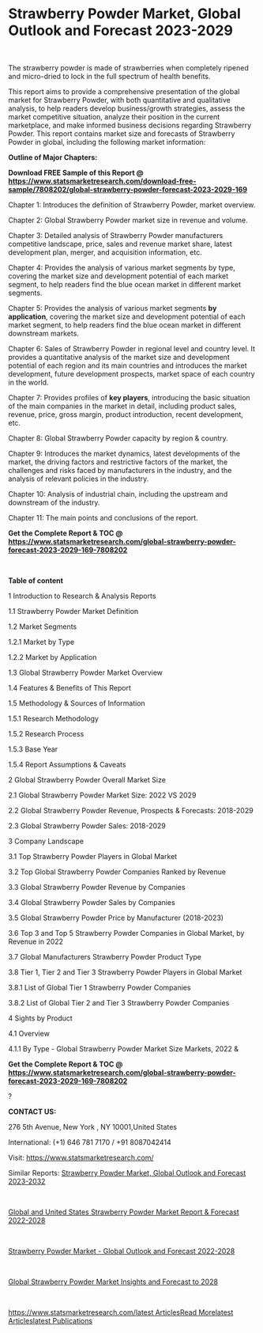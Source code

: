 <h1>Strawberry Powder Market, Global Outlook and Forecast 2023-2029</h1><br/><p>The strawberry powder is made of strawberries when completely ripened and micro-dried to lock in the full spectrum of health benefits.</p>
 
 
 
 <p>This report aims to provide a comprehensive presentation of the global market for Strawberry Powder, with both quantitative and qualitative analysis, to help readers develop business/growth strategies, assess the market competitive situation, analyze their position in the current marketplace, and make informed business decisions regarding Strawberry Powder. This report contains market size and forecasts of Strawberry Powder in global, including the following market information:</p>
 
 
 
 <p><strong>Outline of Major Chapters:</strong></p>
 
 
 
 <p><strong>Download FREE Sample of this Report @ <a href="https://www.statsmarketresearch.com/download-free-sample/7808202/global-strawberry-powder-forecast-2023-2029-169">https://www.statsmarketresearch.com/download-free-sample/7808202/global-strawberry-powder-forecast-2023-2029-169</a></strong></p>
 
 
 
 <p>Chapter 1: Introduces the definition of Strawberry Powder, market overview.</p>
 
 
 
 <p>Chapter 2: Global Strawberry Powder market size in revenue and volume.</p>
 
 
 
 <p>Chapter 3: Detailed analysis of Strawberry Powder manufacturers competitive landscape, price, sales and revenue market share, latest development plan, merger, and acquisition information, etc.</p>
 
 
 
 <p>Chapter 4: Provides the analysis of various market segments by type, covering the market size and development potential of each market segment, to help readers find the blue ocean market in different market segments.</p>
 
 
 
 <p>Chapter 5: Provides the analysis of various market segments <strong>by application</strong>, covering the market size and development potential of each market segment, to help readers find the blue ocean market in different downstream markets.</p>
 
 
 
 <p>Chapter 6: Sales of Strawberry Powder in regional level and country level. It provides a quantitative analysis of the market size and development potential of each region and its main countries and introduces the market development, future development prospects, market space of each country in the world.</p>
 
 
 
 <p>Chapter 7: Provides profiles of <strong>key players</strong>, introducing the basic situation of the main companies in the market in detail, including product sales, revenue, price, gross margin, product introduction, recent development, etc.</p>
 
 
 
 <p>Chapter 8: Global Strawberry Powder capacity by region & country.</p>
 
 
 
 <p>Chapter 9: Introduces the market dynamics, latest developments of the market, the driving factors and restrictive factors of the market, the challenges and risks faced by manufacturers in the industry, and the analysis of relevant policies in the industry.</p>
 
 
 
 <p>Chapter 10: Analysis of industrial chain, including the upstream and downstream of the industry.</p>
 
 
 
 <p>Chapter 11: The main points and conclusions of the report.</p>
 
 
 
 <div><b>Get the Complete Report & TOC @ <a href="https://www.statsmarketresearch.com/global-strawberry-powder-forecast-2023-2029-169-7808202">https://www.statsmarketresearch.com/global-strawberry-powder-forecast-2023-2029-169-7808202</a></b></div>
 
 
 
 <p><br />
 
 <b>Table of content</b></p>
 
 
 
 <p>1 Introduction to Research & Analysis Reports<br />
 
 1.1 Strawberry Powder Market Definition<br />
 
 1.2 Market Segments<br />
 
 1.2.1 Market by Type<br />
 
 1.2.2 Market by Application<br />
 
 1.3 Global Strawberry Powder Market Overview<br />
 
 1.4 Features & Benefits of This Report<br />
 
 1.5 Methodology & Sources of Information<br />
 
 1.5.1 Research Methodology<br />
 
 1.5.2 Research Process<br />
 
 1.5.3 Base Year<br />
 
 1.5.4 Report Assumptions & Caveats<br />
 
 2 Global Strawberry Powder Overall Market Size<br />
 
 2.1 Global Strawberry Powder Market Size: 2022 VS 2029<br />
 
 2.2 Global Strawberry Powder Revenue, Prospects & Forecasts: 2018-2029<br />
 
 2.3 Global Strawberry Powder Sales: 2018-2029<br />
 
 3 Company Landscape<br />
 
 3.1 Top Strawberry Powder Players in Global Market<br />
 
 3.2 Top Global Strawberry Powder Companies Ranked by Revenue<br />
 
 3.3 Global Strawberry Powder Revenue by Companies<br />
 
 3.4 Global Strawberry Powder Sales by Companies<br />
 
 3.5 Global Strawberry Powder Price by Manufacturer (2018-2023)<br />
 
 3.6 Top 3 and Top 5 Strawberry Powder Companies in Global Market, by Revenue in 2022<br />
 
 3.7 Global Manufacturers Strawberry Powder Product Type<br />
 
 3.8 Tier 1, Tier 2 and Tier 3 Strawberry Powder Players in Global Market<br />
 
 3.8.1 List of Global Tier 1 Strawberry Powder Companies<br />
 
 3.8.2 List of Global Tier 2 and Tier 3 Strawberry Powder Companies<br />
 
 4 Sights by Product<br />
 
 4.1 Overview<br />
 
 4.1.1 By Type - Global Strawberry Powder Market Size Markets, 2022 &</p>
 
 
 
 <div><b>Get the Complete Report & TOC @ <a href="https://www.statsmarketresearch.com/global-strawberry-powder-forecast-2023-2029-169-7808202">https://www.statsmarketresearch.com/global-strawberry-powder-forecast-2023-2029-169-7808202</a></b></div>
 
 
 
 <p>? </p>
 
 
 
 <p><b>CONTACT US:</b><br />
 
 276 5th Avenue, New York , NY 10001,United States<br />
 
 International: (+1) 646 781 7170 / +91 8087042414<br />
 
 Visit: <a href="https://www.statsmarketresearch.com/">https://www.statsmarketresearch.com/</a><br />
 
 Similar Reports: <a href="https://www.statsmarketresearch.com/global-strawberry-powder-forecast-2023-2029-169-7808202">Strawberry Powder Market, Global Outlook and Forecast 2023-2032</a><br />
 
 <br />
 
 <a href="https://www.statsmarketresearch.com/global-strawberry-powder-forecast-2023-2029-169-7808202">Global and United States Strawberry Powder Market Report & Forecast 2022-2028</a><br />
 
 <br />
 
 <a href="https://www.statsmarketresearch.com/global-strawberry-powder-forecast-2023-2029-169-7808202">Strawberry Powder Market - Global Outlook and Forecast 2022-2028</a><br />
 
 <br />
 
 <a href="https://www.statsmarketresearch.com/global-strawberry-powder-forecast-2023-2029-169-7808202">Global Strawberry Powder Market Insights and Forecast to 2028</a><br />
 
 <br />
 
 <a href="https://gyeongbokgung.com">https://www.statsmarketresearch.com/</a><a href="https://hallyeomaritime.com">latest Articles</a><a href="https://jingwansa.com">Read More</a><a href="https://nguoiviet.jp/">latest Articles</a><a href="https://www.intelmarketresearch.com/">latest Publications</a></p>